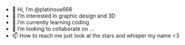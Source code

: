 - 👋 Hi, I’m @platinous666
- 👀 I’m interested in graphic design and 3D
- 🌱 I’m currently learning coding
- 💞️ I’m looking to collaborate on ...
- 📫 How to reach me just look at the stars and whisper my name <3

<!---
platinous666/platinous666 is a ✨ special ✨ repository because its `README.md` (this file) appears on your GitHub profile.
You can click the Preview link to take a look at your changes.
--->

